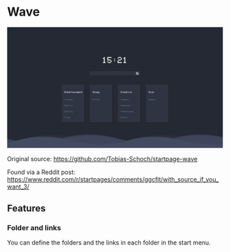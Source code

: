 # Wave

![preview image](../manifest/preview.png)

Original source: https://github.com/Tobias-Schoch/startpage-wave

Found via a Reddit post: https://www.reddit.com/r/startpages/comments/ggcfit/with_source_if_you_want_3/

## Features

### Folder and links

You can define the folders and the links in each folder in the start menu.
